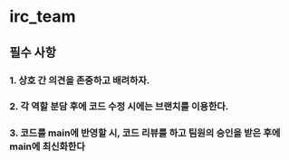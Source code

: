 # irc_team

## 필수 사항
### 1. 상호 간 의견을 존중하고 배려하자.
### 2. 각 역할 분담 후에 코드 수정 시에는 브랜치를 이용한다.
### 3. 코드를 main에 반영할 시, 코드 리뷰를 하고 팀원의 승인을 받은 후에 main에 최신화한다
